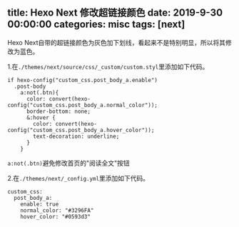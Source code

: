 title: Hexo Next 修改超链接颜色
date: 2019-9-30 00:00:00
categories: misc
tags: [next]
---

Hexo Next自带的超链接颜色为灰色加下划线，看起来不是特别明显，所以将其修改为蓝色。

<!-- more -->

1.在`./themes/next/source/css/_custom/custom.styl`里添加如下代码。

```
if hexo-config("custom_css.post_body_a.enable")
  .post-body 
    a:not(.btn){
      color: convert(hexo-config("custom_css.post_body_a.normal_color"));
      border-bottom: none;
      &:hover {
        color: convert(hexo-config("custom_css.post_body_a.hover_color"));
        text-decoration: underline;
      }
    }
```
`a:not(.btn)`避免修改首页的"阅读全文"按钮

2.在`./themes/next/_config.yml`里添加如下代码。

```
custom_css:
  post_body_a:
    enable: true
    normal_color: "#3296FA"
    hover_color: "#0593d3"
```